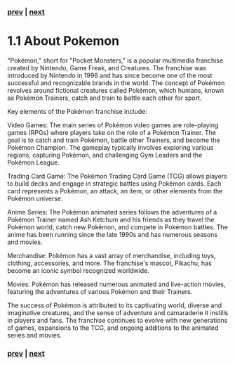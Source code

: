 ### [prev](./0_TableOfContents.md) | [next](./12_AboutShowdown.md)
# 1.1 About Pokemon
"Pokémon," short for "Pocket Monsters," is a popular multimedia franchise created by Nintendo, Game Freak, and Creatures. The franchise was introduced by Nintendo in 1996 and has since become one of the most successful and recognizable brands in the world. The concept of Pokémon revolves around fictional creatures called Pokémon, which humans, known as Pokémon Trainers, catch and train to battle each other for sport.

Key elements of the Pokémon franchise include:

Video Games: The main series of Pokémon video games are role-playing games (RPGs) where players take on the role of a Pokémon Trainer. The goal is to catch and train Pokémon, battle other Trainers, and become the Pokémon Champion. The gameplay typically involves exploring various regions, capturing Pokémon, and challenging Gym Leaders and the Pokémon League.

Trading Card Game: The Pokémon Trading Card Game (TCG) allows players to build decks and engage in strategic battles using Pokémon cards. Each card represents a Pokémon, an attack, an item, or other elements from the Pokémon universe.

Anime Series: The Pokémon animated series follows the adventures of a Pokémon Trainer named Ash Ketchum and his friends as they travel the Pokémon world, catch new Pokémon, and compete in Pokémon battles. The anime has been running since the late 1990s and has numerous seasons and movies.

Merchandise: Pokémon has a vast array of merchandise, including toys, clothing, accessories, and more. The franchise's mascot, Pikachu, has become an iconic symbol recognized worldwide.

Movies: Pokémon has released numerous animated and live-action movies, featuring the adventures of various Pokémon and their Trainers.

The success of Pokémon is attributed to its captivating world, diverse and imaginative creatures, and the sense of adventure and camaraderie it instills in players and fans. The franchise continues to evolve with new generations of games, expansions to the TCG, and ongoing additions to the animated series and movies.

### [prev](./0_TableOfContents.md) | [next](./12_AboutShowdown.md)